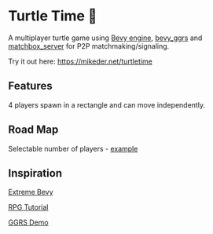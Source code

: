 # Turtle Time 🐢

A multiplayer turtle game using [Bevy engine](https://bevyengine.org/), [bevy_ggrs]() and [matchbox_server]() for P2P matchmaking/signaling.

Try it out here: https://mikeder.net/turtletime

## Features

4 players spawn in a rectangle and can move independently.

## Road Map

Selectable number of players - [example](https://github.com/johanhelsing/matchbox/blob/main/examples/bevy_ggrs/src/box_game.rs)

## Inspiration

[Extreme Bevy](https://johanhelsing.studio/posts/extreme-bevy)

[RPG Tutorial](https://github.com/mwbryant/rpg-bevy-tutorial)

[GGRS Demo](https://github.com/gschup/bevy_ggrs_demo)
